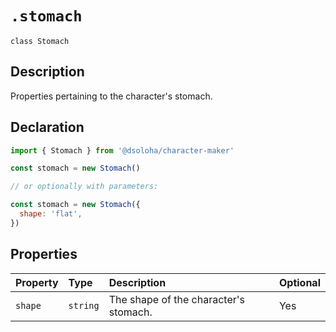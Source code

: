 # `.stomach`

`class Stomach`

## Description

Properties pertaining to the character's stomach.

## Declaration

```js
import { Stomach } from '@dsoloha/character-maker'

const stomach = new Stomach()

// or optionally with parameters:

const stomach = new Stomach({
  shape: 'flat',
})
```

## Properties

| Property | Type     | Description                           | Optional |
| :------- | :------- | :------------------------------------ | :------- |
| `shape`  | `string` | The shape of the character's stomach. | Yes      |
